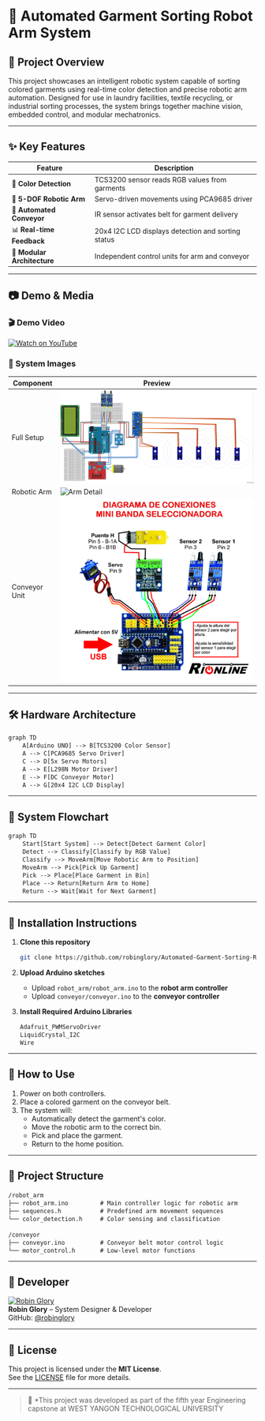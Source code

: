 # 🤖 Automated Garment Sorting Robot Arm System
## 📌 Project Overview

This project showcases an intelligent robotic system capable of sorting colored garments using real-time color detection and precise robotic arm automation. Designed for use in laundry facilities, textile recycling, or industrial sorting processes, the system brings together machine vision, embedded control, and modular mechatronics.

---

## ✨ Key Features

| Feature               | Description                                          |
|----------------------|------------------------------------------------------|
| 🎨 **Color Detection**      | TCS3200 sensor reads RGB values from garments        |
| 🤖 **5-DOF Robotic Arm**   | Servo-driven movements using PCA9685 driver         |
| 🚀 **Automated Conveyor**  | IR sensor activates belt for garment delivery       |
| 📊 **Real-time Feedback**  | 20x4 I2C LCD displays detection and sorting status  |
| 🔄 **Modular Architecture**| Independent control units for arm and conveyor      |

---

## 📷 Demo & Media

### 🎬 Demo Video  
[![Watch on YouTube](https://img.youtube.com/vi/mOCtlV2fK1M/0.jpg)](https://youtu.be/mOCtlV2fK1M)

### 📸 System Images

| Component     | Preview |
|---------------|---------|
| Full Setup    | ![Full Setup](https://github.com/robinglory/Automated-Garment-Sorting-Robot-Arm-System/blob/main/Real%20Final%20Year%20Project/fritzing%20components/fifth%20year%20project%20schemetic(Final%20Presentation).jpg?raw=truetext=Full+System+Photo) |
| Robotic Arm   | ![Arm Detail](https://via.placeholder.com/400x300?text=Arm+Close-up)      |
| Conveyor Unit | ![Conveyor](https://github.com/robinglory/Automated-Garment-Sorting-Robot-Arm-System/blob/main/Testing/Conveyor%20Belt/Conveyor%20Blet%20(2)/DIAGRAMA%20DE%20CONEXIONES.jpg?raw=true/400x300?text=Conveyor+Unit)       |

---

## 🛠️ Hardware Architecture

```mermaid
graph TD
    A[Arduino UNO] --> B[TCS3200 Color Sensor]
    A --> C[PCA9685 Servo Driver]
    C --> D[5x Servo Motors]
    A --> E[L298N Motor Driver]
    E --> F[DC Conveyor Motor]
    A --> G[20x4 I2C LCD Display]
```

---

## 🧠 System Flowchart

```mermaid
graph TD
    Start[Start System] --> Detect[Detect Garment Color]
    Detect --> Classify[Classify by RGB Value]
    Classify --> MoveArm[Move Robotic Arm to Position]
    MoveArm --> Pick[Pick Up Garment]
    Pick --> Place[Place Garment in Bin]
    Place --> Return[Return Arm to Home]
    Return --> Wait[Wait for Next Garment]
```

---

## 🔧 Installation Instructions

1. **Clone this repository**  
   ```bash
   git clone https://github.com/robinglory/Automated-Garment-Sorting-Robot-Arm-System.git
   ```

2. **Upload Arduino sketches**  
   - Upload `robot_arm/robot_arm.ino` to the **robot arm controller**  
   - Upload `conveyor/conveyor.ino` to the **conveyor controller**

3. **Install Required Arduino Libraries**  
   ```arduino
   Adafruit_PWMServoDriver  
   LiquidCrystal_I2C  
   Wire
   ```

---

## 🚀 How to Use

1. Power on both controllers.
2. Place a colored garment on the conveyor belt.
3. The system will:
   - Automatically detect the garment's color.
   - Move the robotic arm to the correct bin.
   - Pick and place the garment.
   - Return to the home position.

---

## 📁 Project Structure

```
/robot_arm
├── robot_arm.ino         # Main controller logic for robotic arm
├── sequences.h           # Predefined arm movement sequences
└── color_detection.h     # Color sensing and classification

/conveyor
├── conveyor.ino          # Conveyor belt motor control logic
└── motor_control.h       # Low-level motor functions
```

---

## 👤 Developer

[![Robin Glory](https://avatars.githubusercontent.com/u/80534929?v=4/100?text=Photo)](https://github.com/robinglory)  
**Robin Glory** – System Designer & Developer  
GitHub: [@robinglory](https://github.com/robinglory)

---

## 📜 License

This project is licensed under the **MIT License**.  
See the [LICENSE](LICENSE) file for more details.

---

> 🔬 *This project was developed as part of the fifth year Engineering capstone at WEST YANGON TECHNOLOGICAL UNIVERSITY 
